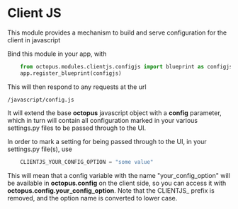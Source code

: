 # Client JS

This module provides a mechanism to build and serve configuration for the client in javascript

Bind this module in your app, with

```python
    from octopus.modules.clientjs.configjs import blueprint as configjs
    app.register_blueprint(configjs)
```

This will then respond to any requests at the url

    /javascript/config.js

It will extend the base **octopus** javascript object with a **config** parameter, which in turn will contain all
configuration marked in your various settings.py files to be passed through to the UI.

In order to mark a setting for being passed through to the UI, in your settings.py file(s), use

```python
    CLIENTJS_YOUR_CONFIG_OPTION = "some value"
```

This will mean that a config variable with the name "your_config_option" will be available in **octopus.config** on the client
side, so you can access it with **octopus.config.your_config_option**.  Note that the CLIENTJS_ prefix is removed, and the 
option name is converted to lower case.